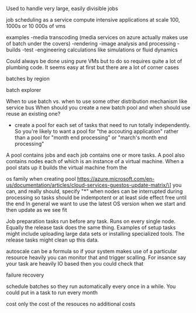 Used to handle very large, easily divisible jobs

job scheduling as a service
compute intensive applications at scale
100, 1000s or 10 000s of vms

examples
-media transcoding (media services on azure actually makes use of batch under the covers)
-rendering
-image analysis and processing
-builds
-test
-engineering calculations like simulations or fluid dynamics

Could always be done using pure VMs but to do so requires quite a lot of plumbing code. It seems easy at first but there are a lot of corner cases

batches by region

batch explorer

When to use batch vs. when to use some other distribution mechanism like service bus
When should you create a new batch pool and when should use reuse an existing one?
- create a pool for each set of tasks that need to run totally independently. So you're likely to want a pool for "the accouting application" rather than a pool for "month end processing" or "march's month end processing"

A pool contains jobs and each job contains one or more tasks. A pool also contains nodes each of which is an instance of a virtual machine. When a pool stats up it builds the virtual machine from the 

os family when creating pool https://azure.microsoft.com/en-us/documentation/articles/cloud-services-guestos-update-matrix/\]
you can, and really should, specify "*" when 
nodes can be interrupted during processing so tasks should be indempotent or at least side effect free until the end
In general we want to use the latest OS version when we start and then update as we see fit

Job preparation tasks run before any task. Runs on every single node. Equally the release task does the same thing. Examples of setup tasks might include uploading large data sets or installing specialized tools. The release tasks might clean up this data. 

autoscale can be a formula so if your system makes use of a particular resource heavily you can monitor that and trigger scalling. For insance say your task are heavily IO based then you could check that

failure recovery

schedule batches so they run automatically every once in a while. You could put in a task to run every month

cost only the cost of the resouces no additional costs